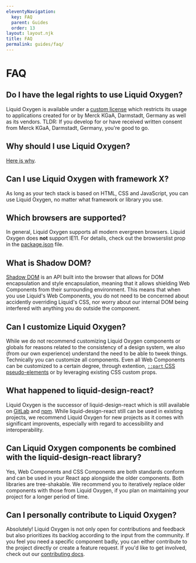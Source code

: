 ```yaml
---
eleventyNavigation:
  key: FAQ
  parent: Guides
  order: 13
layout: layout.njk
title: FAQ
permalink: guides/faq/
---
```


# FAQ

## Do I have the legal rights to use Liquid Oxygen?

Liquid Oxygen is available under a [custom license](legal/license/) which restricts its usage to applications created for or by Merck KGaA, Darmstadt, Germany as well as its vendors. TLDR: If you develop for or have received written consent from Merck KGaA, Darmstadt, Germany, you're good to go.

## Why should I use Liquid Oxygen?

[Here is why](introduction/why-liquid/).

## Can I use Liquid Oxygen with framework X?

As long as your tech stack is based on HTML, CSS and JavaScript, you can use Liquid Oxygen, no matter what framework or library you use.

## Which browsers are supported?

In general, Liquid Oxygen supports all modern evergreen browsers. Liquid Oxygen does **not** support IE11. For details, check out the browserslist prop in the [package.json](https://github.com/emdgroup-liquid/liquid/blob/main/package.json) file.

## What is Shadow DOM?

[Shadow DOM](https://developers.google.com/web/fundamentals/web-components/shadowdom) is an API built into the browser that allows for DOM encapsulation and style encapsulation, meaning that it allows shielding Web Components from their surrounding environment. This means that when you use Liquid's Web Components, you do not need to be concerned about accidently overriding Liquid's CSS, nor worry about our internal DOM being interfered with anything you do outside the component.

## Can I customize Liquid Oxygen?

While we do not recommend customizing Liquid Oxygen components or globals for reasons related to the consistency of a design system, we also (from our own experience) understand the need to be able to tweek things. Technically you can customize all components. Even all Web Components can be customized to a certain degree, through extention, [`::part` CSS pseudo-elements](https://developer.mozilla.org/en-US/docs/Web/CSS/::part) or by leveraging existing CSS custom props. 

## What happened to liquid-design-react?

Liquid Oxygen is the successor of liquid-design-react which is still available on [GitLab](https://gitlab.com/liquid-design/liquid-design-react/) and [npm](https://www.npmjs.com/package/@liquid-design/liquid-design-react). While liquid-design-react still can be used in existing projects, we recommend Liquid Oxygen for new projects as it comes with significant improvents, especially with regard to accessibility and interoperability.

## Can Liquid Oxygen components be combined with the liquid-design-react library?

Yes, Web Components and CSS Components are both standards conform and can be used in your React app alongside the older components. Both libraries are tree-shakable. We recommend you to iteratively replace older components with those from Liquid Oxygen, if you plan on maintaining your project for a longer period of time.

## Can I personally contribute to Liquid Oxygen?

Absolutely! Liquid Oxygen is not only open for contributions and feedback but also prioritizes its backlog according to the input from the community. If you feel you need a specific component badly, you can either contribute to the project directly or create a feature request. If you'd like to get involved, check out our [contributing docs](https://github.com/emdgroup-liquid/liquid/blob/main/CONTRIBUTING.md).

<docs-page-nav prev-href="guides/troubleshooting/"></docs-page-nav>
